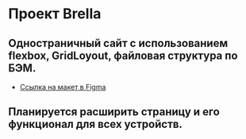 # Проект Brella

## Одностраничный сайт с использованием flexbox, GridLoyout, файловая структура по БЭМ.

* [Ссылка на макет в Figma](https://www.figma.com/file/ctweArVRpACH4bBe56hSFH/Brella?node-id=0%3A1)

## Планируется расширить страницу и его функционал для всех устройств.
